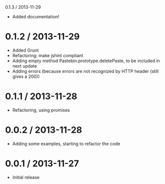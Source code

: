 0.1.3 / 2013-11-29

  * Added documentation!

0.1.2 / 2013-11-29
==================

  * Added Grunt
  * Refactoring: make jshint compliant
  * Adding empty method Pastebin.prototype.deletePaste, to be included in next update
  * Adding errors (because errors are not recognized by HTTP header (still gives a 200))

0.1.1 / 2013-11-28
==================

  * Refactoring, using promises

0.0.2 / 2013-11-28
==================

  * Adding some examples, starting to refactor the code

0.0.1 / 2013-11-27
==================

  * Initial release
